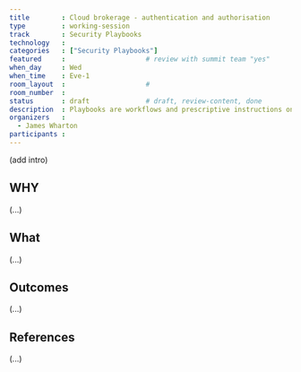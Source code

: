 ```yaml
---
title        : Cloud brokerage - authentication and authorisation
type         : working-session
track        : Security Playbooks
technology   :
categories   : ["Security Playbooks"]
featured     :                    # review with summit team "yes"
when_day     : Wed
when_time    : Eve-1
room_layout  :                    #
room_number  :
status       : draft              # draft, review-content, done
description  : Playbooks are workflows and prescriptive instructions on how to handle specific Security activities or incidents
organizers   :
  - James Wharton
participants :
---
```


(add intro)

## WHY

(...)

## What

(...)

## Outcomes

(...)

## References

(...)
